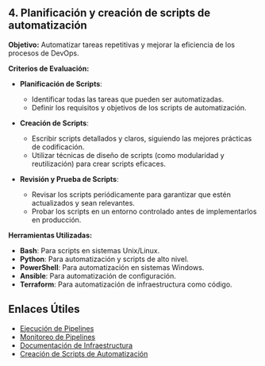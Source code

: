 ## 4. Planificación y creación de scripts de automatización

**Objetivo:**
Automatizar tareas repetitivas y mejorar la eficiencia de los procesos de DevOps.

**Criterios de Evaluación:**

- **Planificación de Scripts**:
  - Identificar todas las tareas que pueden ser automatizadas.
  - Definir los requisitos y objetivos de los scripts de automatización.

- **Creación de Scripts**:
  - Escribir scripts detallados y claros, siguiendo las mejores prácticas de codificación.
  - Utilizar técnicas de diseño de scripts (como modularidad y reutilización) para crear scripts eficaces.

- **Revisión y Prueba de Scripts**:
  - Revisar los scripts periódicamente para garantizar que estén actualizados y sean relevantes.
  - Probar los scripts en un entorno controlado antes de implementarlos en producción.

**Herramientas Utilizadas:**
- **Bash**: Para scripts en sistemas Unix/Linux.
- **Python**: Para automatización y scripts de alto nivel.
- **PowerShell**: Para automatización en sistemas Windows.
- **Ansible**: Para automatización de configuración.
- **Terraform**: Para automatización de infraestructura como código.

## Enlaces Útiles

- [Ejecución de Pipelines](./Work%20Processes/4-pipeline-execution.md)
- [Monitoreo de Pipelines](./Work%20Processes/5-pipeline-monitoring.md)
- [Documentación de Infraestructura](./Documentation/infrastructure.md)
- [Creación de Scripts de Automatización](./Work%20Processes/6-script-creation.md)